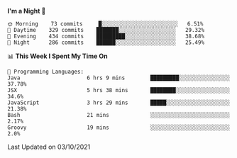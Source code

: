 <!--START_SECTION:waka-->
**I'm a Night 🦉** 

```text
🌞 Morning    73 commits     █░░░░░░░░░░░░░░░░░░░░░░░░   6.51% 
🌆 Daytime    329 commits    ███████░░░░░░░░░░░░░░░░░░   29.32% 
🌃 Evening    434 commits    █████████░░░░░░░░░░░░░░░░   38.68% 
🌙 Night      286 commits    ██████░░░░░░░░░░░░░░░░░░░   25.49%

```


📊 **This Week I Spent My Time On** 

```text
💬 Programming Languages: 
Java                     6 hrs 9 mins        █████████░░░░░░░░░░░░░░░░   37.78% 
JSX                      5 hrs 38 mins       ████████░░░░░░░░░░░░░░░░░   34.6% 
JavaScript               3 hrs 29 mins       █████░░░░░░░░░░░░░░░░░░░░   21.38% 
Bash                     21 mins             ░░░░░░░░░░░░░░░░░░░░░░░░░   2.17% 
Groovy                   19 mins             ░░░░░░░░░░░░░░░░░░░░░░░░░   2.0%

```


 Last Updated on 03/10/2021
<!--END_SECTION:waka-->
